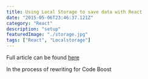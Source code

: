 ```yaml
---
title: Using Local Storage to save data with React
date: "2015-05-06T23:46:37.121Z"
category: "React"
description: "setup"
featuredImage: "./storage.jpg"
tags: ["React", "Localstorage"]
---
```


Full article can be found [here](https://medium.com/@peterjd42/using-local-storage-in-react-to-imitate-database-functionality-a2c339cdc1b5)

In the process of rewriting for Code Boost